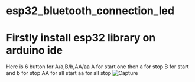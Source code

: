# esp32_bluetooth_connection_led
# Firstly install esp32 library on arduino ide
Here is 6 button for A/a,B/b,AA/aa A for start one then a for stop B for start and b for stop AA for all start aa for all stop
![Capture](https://github.com/jydhasan/esp32_bluetooth_connection_led/assets/73984325/f3161f24-5524-49fb-82db-a3b5c0f9b8ad)

